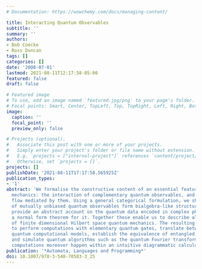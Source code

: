 ```yaml
---
# Documentation: https://wowchemy.com/docs/managing-content/

title: Interacting Quantum Observables
subtitle: ''
summary: ''
authors:
- Bob Coecke
- Ross Duncan
tags: []
categories: []
date: '2008-07-01'
lastmod: 2021-08-11T12:17:58-05:00
featured: false
draft: false

# Featured image
# To use, add an image named `featured.jpg/png` to your page's folder.
# Focal points: Smart, Center, TopLeft, Top, TopRight, Left, Right, BottomLeft, Bottom, BottomRight.
image:
  caption: ''
  focal_point: ''
  preview_only: false

# Projects (optional).
#   Associate this post with one or more of your projects.
#   Simply enter your project's folder or file name without extension.
#   E.g. `projects = ["internal-project"]` references `content/project/deep-learning/index.md`.
#   Otherwise, set `projects = []`.
projects: []
publishDate: '2021-08-11T17:17:58.565925Z'
publication_types:
- '1'
abstract: 'We formalise the constructive content of an essential feature of quantum
  mechanics: the interaction of complementary quantum observables, and information
  flow mediated by them. Using a general categorical formulation, we show that pairs
  of mutually unbiased quantum observables form bialgebra-like structures. We also
  provide an abstract account on the quantum data encoded in complex phases, and prove
  a normal form theorem for it. Together these enable us to describe all observables
  of finite dimensional Hilbert space quantum mechanics. The resulting equations suffice
  to perform computations with elementary quantum gates, translate between distinct
  quantum computational models, establish the equivalence of entangled quantum states,
  and simulate quantum algorithms such as the quantum Fourier transform. All these
  computations moreover happen within an intuitive diagrammatic calculus.'
publication: '*Automata, Languages and Programming*'
doi: 10.1007/978-3-540-70583-3_25
---
```

